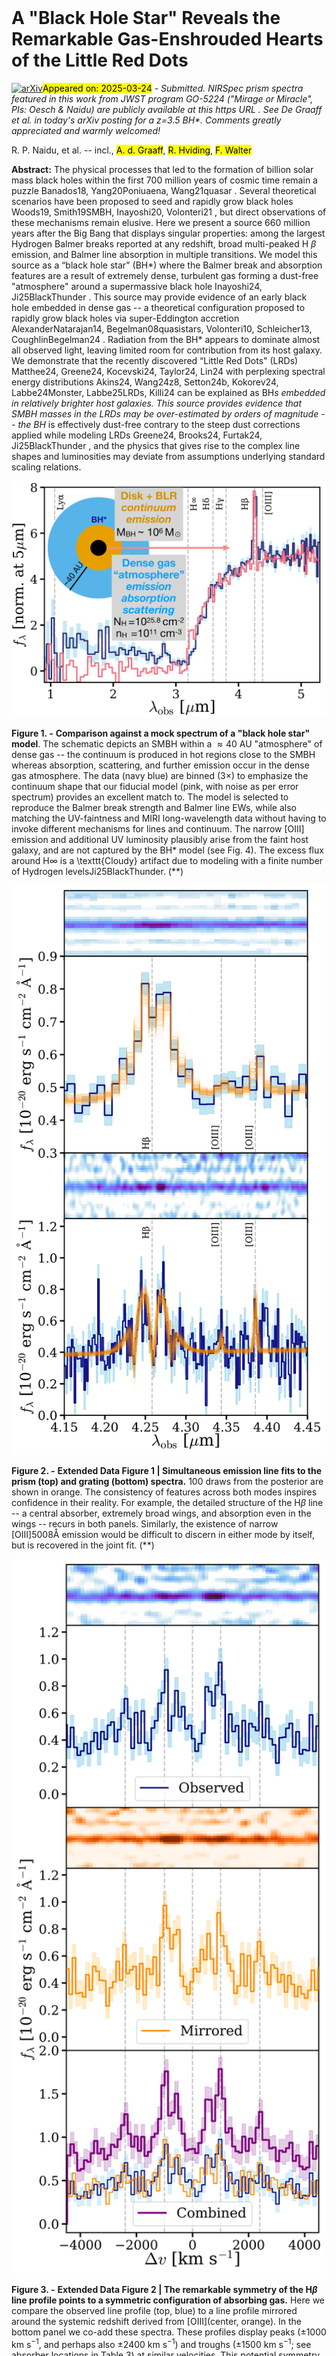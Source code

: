 <div class="macros" style="visibility:hidden;">
$\newcommand{\ensuremath}{}$
$\newcommand{\xspace}{}$
$\newcommand{\object}[1]{\texttt{#1}}$
$\newcommand{\farcs}{{.}''}$
$\newcommand{\farcm}{{.}'}$
$\newcommand{\arcsec}{''}$
$\newcommand{\arcmin}{'}$
$\newcommand{\ion}[2]{#1#2}$
$\newcommand{\textsc}[1]{\textrm{#1}}$
$\newcommand{\hl}[1]{\textrm{#1}}$
$\newcommand{\footnote}[1]{}$
$\newcommand{\pasa}{PASA}$
$\newcommand{\pasp}{PASP}$
$\newcommand{\thefigure}{Extended Data \arabic{figure}}$
$\newcommand{\thetable}{Extended Data \arabic{table}}$</div>



<div id="title">

# A "Black Hole Star" Reveals the Remarkable Gas-Enshrouded Hearts of the Little Red Dots

</div>
<div id="comments">

[![arXiv](https://img.shields.io/badge/arXiv-2503.16596-b31b1b.svg)](https://arxiv.org/abs/2503.16596)<mark>Appeared on: 2025-03-24</mark> -  _Submitted. NIRSpec prism spectra featured in this work from JWST program GO-5224 ("Mirage or Miracle", PIs: Oesch & Naidu) are publicly available at this https URL . See De Graaff et al. in today's arXiv posting for a z=3.5 BH*. Comments greatly appreciated and warmly welcomed!_

</div>
<div id="authors">

R. P. Naidu, et al. -- incl., <mark>A. d. Graaff</mark>, <mark>R. Hviding</mark>, <mark>F. Walter</mark>

</div>
<div id="abstract">

**Abstract:** The physical processes that led to the formation of billion solar mass black holes within the first 700 million years of cosmic time remain a puzzle Banados18, Yang20Poniuaena, Wang21quasar . Several theoretical scenarios have been proposed to seed and rapidly grow black holes Woods19, Smith19SMBH, Inayoshi20, Volonteri21 , but direct observations of these mechanisms remain elusive. Here we present a source 660 million years after the Big Bang that displays singular properties: among the largest Hydrogen Balmer breaks reported at any redshift, broad multi-peaked H $\beta$ emission, and Balmer line absorption in multiple transitions. We model this source as a  “black hole star" (BH*) where the Balmer break and absorption features are a result of extremely dense, turbulent gas forming a dust-free "atmosphere" around a supermassive black hole Inayoshi24, Ji25BlackThunder . This source may provide evidence of an early black hole embedded in dense gas -- a theoretical configuration proposed to rapidly grow black holes via super-Eddington accretion AlexanderNatarajan14, Begelman08quasistars, Volonteri10, Schleicher13, CoughlinBegelman24 . Radiation from the BH* appears to dominate almost all observed light, leaving limited room for contribution from its host galaxy. We demonstrate that the recently discovered “Little Red Dots" (LRDs) Matthee24, Greene24, Kocevski24, Taylor24, Lin24 with perplexing spectral energy distributions Akins24, Wang24z8, Setton24b, Kokorev24, Labbe24Monster, Labbe25LRDs, Killi24 can be explained as BH*s embedded in relatively brighter host galaxies. This source provides evidence that SMBH masses in the LRDs may be over-estimated by orders of magnitude -- the BH* is effectively dust-free contrary to the steep dust corrections applied while modeling LRDs Greene24, Brooks24, Furtak24, Ji25BlackThunder , and the physics that gives rise to the complex line shapes and luminosities may deviate from assumptions underlying standard scaling relations.

</div>

<div id="div_fig1">

<img src="tmp_2503.16596/./CLOUDYmodel_v6.png" alt="Fig1" width="100%"/>

**Figure 1. -** **Comparison against a mock spectrum of a "black hole star" model**. The schematic depicts an SMBH within a $\approx40$ AU "atmosphere" of dense gas -- the continuum is produced in hot regions close to the SMBH whereas absorption, scattering, and further emission occur in the dense gas atmosphere. The data (navy blue) are binned ($3\times$) to emphasize the continuum shape that our fiducial model (pink, with noise as per error spectrum) provides an excellent match to. The model is selected to reproduce the Balmer break strength and Balmer line EWs, while also matching the UV-faintness and MIRI long-wavelength data without having to invoke different mechanisms for lines and continuum. The narrow [OIII] emission and additional UV luminosity plausibly arise from the faint host galaxy, and are not captured by the BH* model (see Fig. 4). The excess flux around H$\infty$ is a \texttt{Cloudy} artifact due to modeling with a finite number of Hydrogen levelsJi25BlackThunder. (**)

</div>
<div id="div_fig2">

<img src="tmp_2503.16596/./simultaneous_fit.png" alt="Fig2" width="100%"/>

**Figure 2. -** **Extended Data Figure 1 $|$ Simultaneous emission line fits to the prism (top) and grating (bottom) spectra.** 100 draws from the posterior are shown in orange. The consistency of features across both modes inspires confidence in their reality. For example, the detailed structure of the H$\beta$ line -- a central absorber, extremely broad wings, and absorption even in the wings -- recurs in both panels. Similarly, the existence of narrow [OIII]5008Å emission would be difficult to discern in either mode by itself, but is recovered in the joint fit. (**)

</div>
<div id="div_fig3">

<img src="tmp_2503.16596/./symmetry_v3.png" alt="Fig3" width="100%"/>

**Figure 3. -** **Extended Data Figure 2 $|$ The remarkable symmetry of the H$\beta$ line profile points to a symmetric configuration of absorbing gas.** Here we compare the observed line profile (top, blue) to a line profile mirrored around the systemic redshift derived from [OIII](center, orange). In the bottom panel we co-add these spectra. These profiles display peaks ($\pm1000$ km s$^{-1}$, and perhaps also $\pm2400$ km s$^{-1}$) and troughs ($\pm1500$ km s$^{-1}$; see absorber locations in Table 3) at similar velocities. This potential symmetry has important implications. First, it means the recovered systemic redshift from [OIII] is robust. Furthermore, these features are highly unlikely to be the result of random absorption systems or inflows/outflows that are fortuitously aligned at the same positive and negative velocities. Instead, this alignment suggests the presence of a symmetric absorbing structure (e.g., shells of gas). (**)

</div><div id="qrcode"><img src=https://api.qrserver.com/v1/create-qr-code/?size=100x100&data="https://arxiv.org/abs/2503.16596"></div>